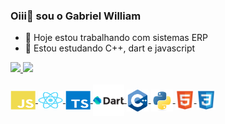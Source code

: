 ### Oiii👋 sou o Gabriel William
- 🔭 Hoje estou trabalhando com sistemas ERP
- 🌱 Estou estudando C++, dart e javascript


<div>
<a href="https://github.com/gabrieldepaulo20">
<img heigh="180em" src= "https://github-readme-stats.vercel.app/api?username=gabrieldepaulo20&show_icons=true&theme=dracula&include_all_commits=true&count_private=true"/>
<img heigh="180em"  src="https://github-readme-stats.vercel.app/api/top-langs/?username=gabrieldepaulo20&layout=compact&langs_count=16&theme=dracula"/>
</div>
<div style="display: inline_block"><br>
<img align ="center" alt="gabriel-JS"         height="30" width="40"   src="https://raw.githubusercontent.com/devicons/devicon/master/icons/javascript/javascript-plain.svg">
<img align ="center" alt="gabriel-React"      height="30" width="40"   src="https://raw.githubusercontent.com/devicons/devicon/master/icons/react/react-original.svg">
<img align ="center" alt="gabriel-typescript" height="30" width="40"   src="https://raw.githubusercontent.com/devicons/devicon/master/icons/typescript/typescript-plain.svg">
<img align ="center" alt ="gabriel-dart"      height="50" widght="60"  src="https://raw.githubusercontent.com/devicons/devicon/55609aa5bd817ff167afce0d965585c92040787a/icons/dart/dart-original-wordmark.svg">
<img align ="center" alt ="gabriel-cplusplus" height="35" widght="45"  src=https://raw.githubusercontent.com/devicons/devicon/55609aa5bd817ff167afce0d965585c92040787a/icons/cplusplus/cplusplus-original.svg>
<img align ="center" alt ="gabriel-python"    height="35" widght="45"  src=https://raw.githubusercontent.com/devicons/devicon/55609aa5bd817ff167afce0d965585c92040787a/icons/python/python-original.svg>
<img align ="center" alt ="gabriel-html5"     height="30" widght="40"  src=https://raw.githubusercontent.com/devicons/devicon/55609aa5bd817ff167afce0d965585c92040787a/icons/html5/html5-original.svg>
<img align ="center" alt ="gabriel-css3"      height="30" widght="40"  src=https://raw.githubusercontent.com/devicons/devicon/55609aa5bd817ff167afce0d965585c92040787a/icons/css3/css3-original.svg>
